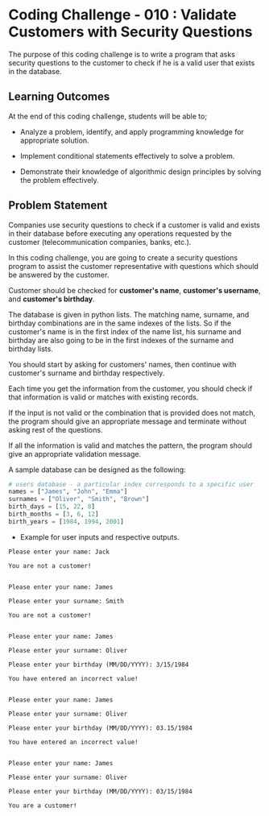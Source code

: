 # Coding Challenge - 010 : Validate Customers with Security Questions

The purpose of this coding challenge is to write a program that asks security questions to the customer to check if he is a valid user that exists in the database.

## Learning Outcomes

At the end of this coding challenge, students will be able to;

- Analyze a problem, identify, and apply programming knowledge for appropriate solution.

- Implement conditional statements effectively to solve a problem.

- Demonstrate their knowledge of algorithmic design principles by solving the problem effectively.

## Problem Statement

Companies use security questions to check if a customer is valid and exists in their database before executing any operations requested by the customer (telecommunication companies, banks, etc.).

In this coding challenge, you are going to create a security questions program to assist the customer representative with questions which should be answered by the customer.

Customer should be checked for **customer's name**, **customer's username**, and **customer's birthday**.

The database is given in python lists. The matching name, surname, and birthday combinations are in the same indexes of the lists. So if the customer's name is in the first index of the name list, his surname and birthday are also going to be in the first indexes of the surname and birthday lists.

You should start by asking for customers' names, then continue with customer's surname and birthday respectively.

Each time you get the information from the customer, you should check if that information is valid or matches with existing records.

If the input is not valid or the combination that is provided does not match, the program should give an appropriate message and terminate without asking rest of the questions.

If all the information is valid and matches the pattern, the program should give an appropriate validation message.

A sample database can be designed as the following:

```python
# users database - a particular index corresponds to a specific user
names = ["James", "John", "Emma"]
surnames = ["Oliver", "Smith", "Brown"]
birth_days = [15, 22, 8]
birth_months = [3, 6, 12]
birth_years = [1984, 1994, 2001]
```

- Example for user inputs and respective outputs.

```text
Please enter your name: Jack

You are not a customer!


Please enter your name: James

Please enter your surname: Smith

You are not a customer!


Please enter your name: James

Please enter your surname: Oliver

Please enter your birthday (MM/DD/YYYY): 3/15/1984

You have entered an incorrect value!


Please enter your name: James

Please enter your surname: Oliver

Please enter your birthday (MM/DD/YYYY): 03.15/1984

You have entered an incorrect value!


Please enter your name: James

Please enter your surname: Oliver

Please enter your birthday (MM/DD/YYYY): 03/15/1984

You are a customer!
```
